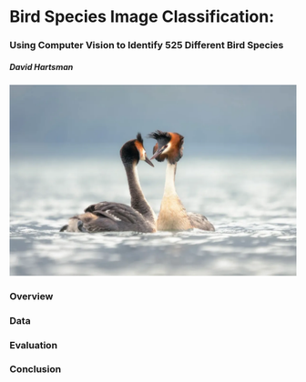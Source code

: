 # Bird Species Image Classification:
### Using Computer Vision to Identify 525 Different Bird Species
##### David Hartsman

![The majestic Puteketeke, New Zealand's "Bird of the Century"](./files/puteketeke.png)

### Overview


### Data


### Evaluation


### Conclusion
